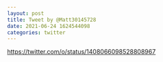 ```yaml
--- 
layout: post 
title: Tweet by @Matt30145728 
date: 2021-06-24 1624544098 
categories: twitter 
--- 
```

https://twitter.com/o/status/1408066098528808967
